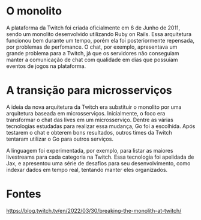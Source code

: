 # O monolito

A plataforma da Twitch foi criada oficialmente em 6 de Junho de 2011, sendo um monolito desenvolvido utilizando Ruby on Rails. Essa arquitetura funcionou bem durante um tempo, porém ela foi posteriormente repensada, por problemas de perfomance. O chat, por exemplo, apresentava um grande problema para a Twitch, já que os servidores não conseguiam manter a comunicação de chat com qualidade em dias que possuiam eventos de jogos na plataforma.

# A transição para microsserviços

A ideia da nova arquitetura da Twitch era substituir o monolito por uma arquitetura baseada em microsserviços. Inicialmente, o foco era transformar o chat das lives em um microsserviço. Dentre as várias tecnologias estudadas para realizar essa mudança, Go foi a escolhida. Após testarem o chat e obterem bons resultados, outros times da Twitch tentaram utilizar o Go para outros serviços.

A linguagem foi experimentada, por exemplo, para listar as maiores livestreams para cada categoria na Twitch. Essa tecnologia foi apelidada de Jax, e apresentou uma série de desafios para seu desenvolvimento, como indexar dados em tempo real, tentando manter eles organizados.

# Fontes

https://blog.twitch.tv/en/2022/03/30/breaking-the-monolith-at-twitch/
